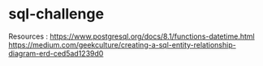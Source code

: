 # sql-challenge
Resources :
 https://www.postgresql.org/docs/8.1/functions-datetime.html
 https://medium.com/geekculture/creating-a-sql-entity-relationship-diagram-erd-ced5ad1239d0
